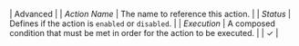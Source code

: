 | <span class="tm-table-head">Advanced</span> |
| _Action Name_ | The name to reference this action. |
| _Status_ | Defines if the action is `enabled` or `disabled`. |
| _Execution_ | A composed condition that must be met in order for the action to be executed. | | &#x2713; |
